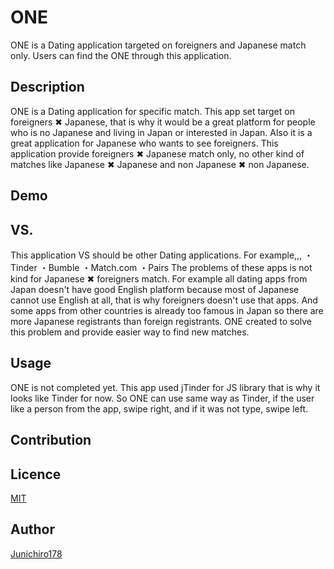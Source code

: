 ONE
====

ONE is a Dating application targeted on foreigners and Japanese match only. Users can find the ONE through this application.

## Description
ONE is a Dating application for specific match. This app set target on foreigners ✖︎ Japanese, that is why it would be a great platform for people who is no Japanese and living in Japan or interested in Japan. Also it is a great application for Japanese who wants to see foreigners.
This application provide foreigners ✖︎ Japanese match only, no other kind of matches like Japanese ✖︎ Japanese and non Japanese ✖︎ non Japanese.

## Demo

## VS. 
This application VS should be other Dating applications.
For example,,,
・Tinder
・Bumble
・Match.com
・Pairs
The problems of these apps is not kind for Japanese ✖︎ foreigners match. For example all dating apps from Japan doesn't have good English platform because most of Japanese cannot use English at all, that is why foreigners doesn't use that apps. And some apps from other countries is already too famous in Japan so there are more Japanese registrants than foreign registrants. ONE created to solve this problem and provide easier way to find new matches.

## Usage
ONE is not completed yet. 
This app used jTinder for JS library that is why it looks like Tinder for now.
So ONE can use same way as Tinder, if the user like a person from the app, swipe right, and if it was not type, swipe left.

## Contribution

## Licence

[MIT](https://github.com/tcnksm/tool/blob/master/LICENCE)

## Author

[Junichiro178](https://github.com/Junichiro178)
